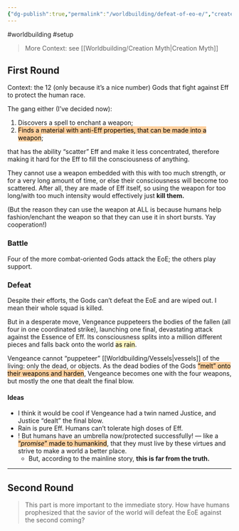 ```yaml
---
{"dg-publish":true,"permalink":"/worldbuilding/defeat-of-eo-e/","created":"2025-07-25T17:10:06.766-07:00"}
---
```


#worldbuilding #setup 

> More Context: see [[Worldbuilding/Creation Myth\|Creation Myth]]
## First Round

Context: the 12 (only because it’s a nice number) Gods that fight against Eff to protect the human race. 

The gang either (I’ve decided now):

1. Discovers a spell to enchant a weapon; 
2. <mark style="background: #FFB86CA6;">Finds a material with anti-Eff properties, that can be made into a weapon</mark>; 

that has the ability “scatter” Eff and make it less concentrated, therefore making it hard for the Eff to fill the consciousness of anything. 

They cannot use a weapon embedded with this with too much strength, or for a very long amount of time, or else their consciousness will become too scattered. After all, they are made of Eff itself, so using the weapon for too long/with too much intensity would effectively just **kill them.**

(But the reason they can use the weapon at ALL is because humans help fashion/enchant the weapon so that they can use it in short bursts. Yay cooperation!)

### Battle

Four of the more combat-oriented Gods attack the EoE; the others play support. 

### Defeat

Despite their efforts, the Gods can’t defeat the EoE and are wiped out. I mean their whole squad is killed.  

But in a desperate move, Vengeance puppeteers the bodies of the fallen (all four in one coordinated strike), launching one final, devastating attack against the Essence of Eff. Its consciousness splits into a million different pieces and falls back onto the world <mark style="background: #FFF3A3A6;">as rain</mark>.

Vengeance cannot “puppeteer” [[Worldbuilding/Vessels\|vessels]] of the living: only the dead, or objects. As the dead bodies of the Gods <mark style="background: #FFB86CA6;">“melt” onto their weapons and harden</mark>, Vengeance becomes one with the four weapons, but mostly the one that dealt the final blow. 

#### Ideas

- I think it would be cool if Vengeance had a twin named Justice, and Justice “dealt” the final blow.
- Rain is pure Eff. Humans can’t tolerate high doses of Eff.  
- ! But humans have an umbrella now/protected successfully! — like a <mark style="background: #FFB86CA6;">“*promise*” made to humankind</mark>, that they must live by these virtues and strive to make a world a better place.  
	- But, according to the mainline story, **this is far from the truth.**

___

## Second Round

> This part is more important to the immediate story. 
> How have humans prophesized that the savior of the world will defeat the EoE against the second coming?